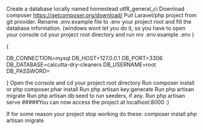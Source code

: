 Create a database locally named homestead utf8_general_ci
Download composer https://getcomposer.org/download/
Pull Laravel/php project from git provider.
Rename .env.example file to .env your project root and fill the database information. (windows wont let you do it, so you have to open your console cd your project root directory and run mv .env.example .env )

{

DB_CONNECTION=mysql
DB_HOST=127.0.0.1
DB_PORT=3306
DB_DATABASE=calcutta-dry-cleaners
DB_USERNAME=root
DB_PASSWORD=

}
Open the console and cd your project root directory
Run composer install or php composer.phar install
Run php artisan key:generate
Run php artisan migrate
Run php artisan db:seed to run seeders, if any.
Run php artisan serve
#####You can now access the project at localhost:8000 :)

If for some reason your project stop working do these:
composer install
php artisan migrate